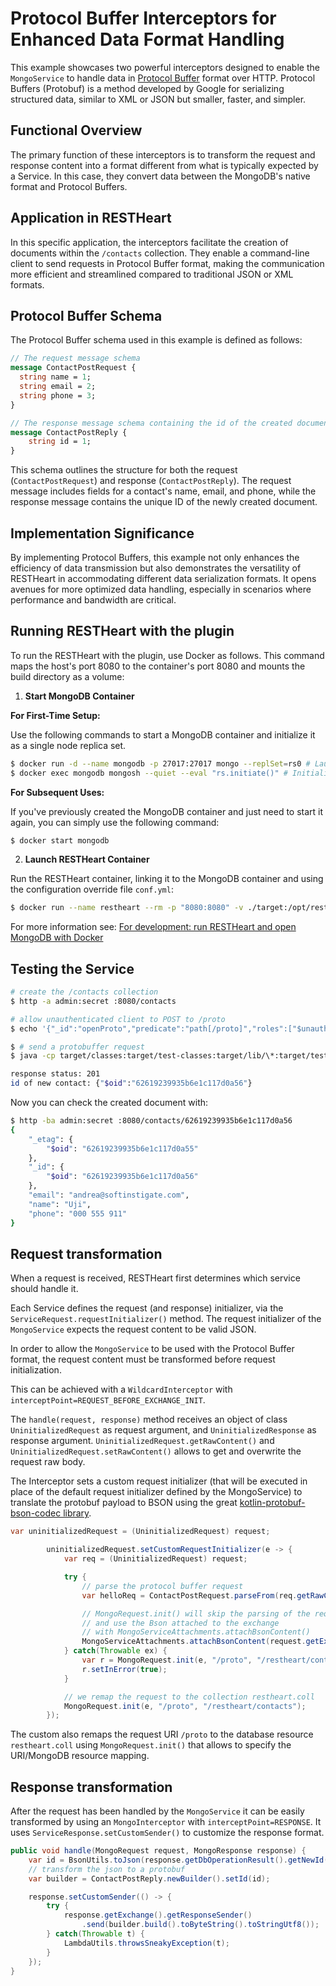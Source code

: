 # Protocol Buffer Interceptors for Enhanced Data Format Handling

This example showcases two powerful interceptors designed to enable the `MongoService` to handle data in [Protocol Buffer](https://developers.google.com/protocol-buffers) format over HTTP. Protocol Buffers (Protobuf) is a method developed by Google for serializing structured data, similar to XML or JSON but smaller, faster, and simpler.

## Functional Overview

The primary function of these interceptors is to transform the request and response content into a format different from what is typically expected by a Service. In this case, they convert data between the MongoDB's native format and Protocol Buffers.

## Application in RESTHeart

In this specific application, the interceptors facilitate the creation of documents within the `/contacts` collection. They enable a command-line client to send requests in Protocol Buffer format, making the communication more efficient and streamlined compared to traditional JSON or XML formats.

## Protocol Buffer Schema

The Protocol Buffer schema used in this example is defined as follows:

```proto
// The request message schema
message ContactPostRequest {
  string name = 1;
  string email = 2;
  string phone = 3;
}

// The response message schema containing the id of the created document
message ContactPostReply {
    string id = 1;
}
```

This schema outlines the structure for both the request (`ContactPostRequest`) and response (`ContactPostReply`). The request message includes fields for a contact's name, email, and phone, while the response message contains the unique ID of the newly created document.

## Implementation Significance

By implementing Protocol Buffers, this example not only enhances the efficiency of data transmission but also demonstrates the versatility of RESTHeart in accommodating different data serialization formats. It opens avenues for more optimized data handling, especially in scenarios where performance and bandwidth are critical.

## Running RESTHeart with the plugin

To run the RESTHeart with the plugin, use Docker as follows. This command maps the host's port 8080 to the container's port 8080 and mounts the build directory as a volume:

1) **Start MongoDB Container**

**For First-Time Setup:**

Use the following commands to start a MongoDB container and initialize it as a single node replica set.

```bash
$ docker run -d --name mongodb -p 27017:27017 mongo --replSet=rs0 # Launch a MongoDB container
$ docker exec mongodb mongosh --quiet --eval "rs.initiate()" # Initialize the MongoDB instance to work as a single node replica set
```

**For Subsequent Uses:**

If you've previously created the MongoDB container and just need to start it again, you can simply use the following command:

```bash
$ docker start mongodb
```

2) **Launch RESTHeart Container**

Run the RESTHeart container, linking it to the MongoDB container and using the configuration override file `conf.yml`:

```bash
$ docker run --name restheart --rm -p "8080:8080" -v ./target:/opt/restheart/plugins/custom -v ./conf.yml:/opt/restheart/etc/conf.yml softinstigate/restheart:latest -o etc/conf.yml
```

For more information see: [For development: run RESTHeart and open MongoDB with Docker](https://restheart.org/docs/setup-with-docker#for-development-run-restheart-and-open-mongodb-with-docker)

## Testing the Service

```bash
# create the /contacts collection
$ http -a admin:secret :8080/contacts

# allow unauthenticated client to POST to /proto
$ echo '{"_id":"openProto","predicate":"path[/proto]","roles":["$unauthenticated"],"priority":1}' | http -a admin:secret POST :8080/acl\?wm=upsert
```

```bash
$ # send a protobuffer request
$ java -cp target/classes:target/test-classes:target/lib/\*:target/test-lib/\* org.restheart.examples.CreateContact Uji andrea@softinstigate.com "000 555 911"

response status: 201
id of new contact: {"$oid":"62619239935b6e1c117d0a56"}
```

Now you can check the created document with:

```bash
$ http -ba admin:secret :8080/contacts/62619239935b6e1c117d0a56
{
    "_etag": {
        "$oid": "62619239935b6e1c117d0a55"
    },
    "_id": {
        "$oid": "62619239935b6e1c117d0a56"
    },
    "email": "andrea@softinstigate.com",
    "name": "Uji",
    "phone": "000 555 911"
}
```

## Request transformation

When a request is received, RESTHeart first determines which service should handle it.

Each Service defines the request (and response) initializer, via the `ServiceRequest.requestInitializer()` method. The request initializer of the `MongoService` expects the request content to be valid JSON.

In order to allow the `MongoService` to be used with the Protocol Buffer format, the request content must be transformed before request initialization.

This can be achieved with a `WildcardInterceptor` with `interceptPoint=REQUEST_BEFORE_EXCHANGE_INIT`.

The `handle(request, response)` method receives an object of class `UninitializedRequest` as request argument, and `UninitializedResponse` as response argument. `UninitializedRequest.getRawContent()` and `UninitializedRequest.setRawContent()` allows to get and overwrite the request raw body.

The Interceptor sets a custom request initializer (that will be executed in place of the default request initializer defined by the MongoService) to translate the protobuf payload to BSON using the great [kotlin-protobuf-bson-codec library](https://github.com/gaplotech/kotlin-protobuf-bson-codec).


```java
var uninitializedRequest = (UninitializedRequest) request;

        uninitializedRequest.setCustomRequestInitializer(e -> {
            var req = (UninitializedRequest) request;

            try {
                // parse the protocol buffer request
                var helloReq = ContactPostRequest.parseFrom(req.getRawContent());

                // MongoRequest.init() will skip the parsing of the request content
                // and use the Bson attached to the exchange
                // with MongoServiceAttachments.attachBsonContent()
                MongoServiceAttachments.attachBsonContent(request.getExchange(), decode(helloReq));
            } catch(Throwable ex) {
                var r = MongoRequest.init(e, "/proto", "/restheart/contacts");
                r.setInError(true);
            }

            // we remap the request to the collection restheart.coll
            MongoRequest.init(e, "/proto", "/restheart/contacts");
        });
```


The custom also remaps the request URI `/proto` to the database resource `restheart.coll` using `MongoRequest.init()` that allows to specify the URI/MongoDB resource mapping.

## Response transformation

After the request has been handled by the `MongoService` it can be easily transformed by using an `MongoInterceptor` with `interceptPoint=RESPONSE`. It uses `ServiceResponse.setCustomSender()` to customize the response format.

```java
public void handle(MongoRequest request, MongoResponse response) {
    var id = BsonUtils.toJson(response.getDbOperationResult().getNewId(), JsonMode.RELAXED);
    // transform the json to a protobuf
    var builder = ContactPostReply.newBuilder().setId(id);

    response.setCustomSender(() -> {
        try {
            response.getExchange().getResponseSender()
                .send(builder.build().toByteString().toStringUtf8());
        } catch(Throwable t) {
            LambdaUtils.throwsSneakyException(t);
        }
    });
}
```
